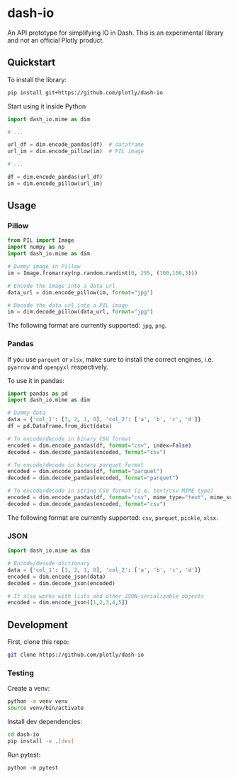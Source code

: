 # dash-io

An API prototype for simplifying IO in Dash. This is an experimental library and not an official Plotly product.

## Quickstart

To install the library:
```bash
pip install git+https://github.com/plotly/dash-io
```

Start using it inside Python
```python
import dash_io.mime as dim

# ...

url_df = dim.encode_pandas(df)  # dataframe
url_im = dim.encode_pillow(im)  # PIL image

# ...

df = dim.encode_pandas(url_df)
im = dim.encode_pillow(url_im)
```

## Usage

### Pillow

```python
from PIL import Image
import numpy as np
import dash_io.mime as dim

# Dummy image in Pillow
im = Image.fromarray(np.random.randint(0, 255, (100,100,3)))

# Encode the image into a data url
data_url = dim.encode_pillow(im, format="jpg")

# Decode the data url into a PIL image
im = dim.decode_pillow(data_url, format="jpg")
```

The following format are currently supported: `jpg`, `png`.

### Pandas

If you use `parquet` or `xlsx`, make sure to install the correct engines, i.e. `pyarrow` and `openpyxl` respectively.

To use it in pandas:
```python
import pandas as pd
import dash_io.mime as dim

# Dummy data
data = {'col_1': [3, 2, 1, 0], 'col_2': ['a', 'b', 'c', 'd']}
df = pd.DataFrame.from_dict(data)

# To encode/decode in binary CSV format
encoded = dim.encode_pandas(df, format="csv", index=False)
decoded = dim.decode_pandas(encoded, format="csv")

# To encode/decode in binary parquet format
encoded = dim.encode_pandas(df, format="parquet")
decoded = dim.decode_pandas(encoded, format="parquet")

# To encode/decode in string CSV format (i.e. text/csv MIME type)
encoded = dim.encode_pandas(df, format="csv", mime_type="text", mime_subtype="csv", index=False)
decoded = dim.decode_pandas(encoded, format="csv")
```

The following format are currently supported: `csv`, `parquet`, `pickle`, `xlsx`.


### JSON

```python
import dash_io.mime as dim

# Encode/decode dictionary
data = {'col_1': [3, 2, 1, 0], 'col_2': ['a', 'b', 'c', 'd']}
encoded = dim.encode_json(data)
decoded = dim.decode_json(encoded)

# It also works with lists and other JSON-serializable objects
encoded = dim.encode_json([1,2,3,4,5])
```


## Development

First, clone this repo:
```bash
git clone https://github.com/plotly/dash-io
```

### Testing

Create a venv:
```bash
python -m venv venv
source venv/bin/activate
```

Install dev dependencies:
```bash
cd dash-io
pip install -e .[dev]
```

Run pytest:
```
python -m pytest
```